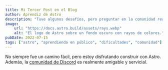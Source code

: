 ```yaml
---
title: Mi Tercer Post en el Blog
author: Aprendiz de Astro
description: "Tuve algunos desafíos, pero preguntar en la comunidad realmente ayudó."
image:
    url: "https://docs.astro.build/assets/rays.webp"
    alt: "El logo de Astro sobre un fondo oscuro con rayos de colores."
pubDate: 2022-07-15
tags: ["astro", "aprendiendo en público", "dificultades", "comunidad"]
---
```


No siempre fue un camino fácil, pero estoy disfrutando construir con Astro. Además, la [comunidad de Discord](https://astro.build/chat) es realmente amigable y servicial.
